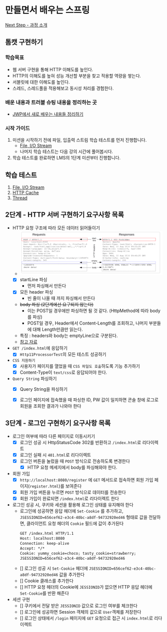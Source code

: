 # 만들면서 배우는 스프링
[Next Step - 과정 소개](https://edu.nextstep.camp/c/4YUvqn9V)

## 톰캣 구현하기

### 학습목표
- 웹 서버 구현을 통해 HTTP 이해도를 높인다.
- HTTP의 이해도를 높혀 성능 개선할 부분을 찾고 적용할 역량을 쌓는다.
- 서블릿에 대한 이해도를 높인다.
- 스레드, 스레드풀을 적용해보고 동시성 처리를 경험한다.

### 배운 내용과 트러블 슈팅 내용을 정리하는 곳 
- [JWP에서 새로 배우는 내용들 정리하기](https://kimsy8979.notion.site/JWP-255a8022e0d7403c8032e760296bfc91?pvs=4)

### 시작 가이드
1. 미션을 시작하기 전에 파일, 입출력 스트림 학습 테스트를 먼저 진행합니다.
   - [File, I/O Stream](study/src/test/java/study)
   - 나머지 학습 테스트는 다음 강의 시간에 풀어봅시다.
2. 학습 테스트를 완료하면 LMS의 1단계 미션부터 진행합니다.

## 학습 테스트
1. [File, I/O Stream](study/src/test/java/study)
2. [HTTP Cache](study/src/test/java/cache)
3. [Thread](study/src/test/java/thread)


## 2단계 - HTTP 서버 구현하기 요구사항 목록
- HTTP 요청 구조에 따라 모든 데이터 읽어들이기
    -  ![img.png](img/img.png)
    - [x] startLine 파싱
      - 먼저 파싱해서 만든다 
    - [x] 모든 header 파싱 
      - 빈 줄이 나올 때 까지 파싱해서 만든다
    - ~~body 파싱 (2단계에선 요구되지 않는다)~~
      - 이는 POST일 경우에만 파싱하면 될 것 같다. (HttpMethod에 따라 body를 파싱)
      - POST일 경우, Header에서 Content-Length를 조회하고, 나머지 부분들에 대해 Length만큼만 읽는다. 
    - 특징 : headers와 body는 emptyLine으로 구분된다. 
    - [참고 자료](https://developer.mozilla.org/ko/docs/Web/HTTP/Messages)
- `GET /index.html`에 응답하기 
  - [x] `Http11ProcessorTest`의 모든 테스트 성공하기
- `CSS 지원하기`
  - [x] 사용자가 페이지를 열었을 때 `CSS 파일도 호출`하도록 기능 추가하기
  - [x] Content-Type이 `text/css`로 응답되어야 한다. 
- `Query String` 파싱하기 
  - [x] Query String을 파싱하기 
  - [x] 로그인 페이지에 접속했을 때 파싱한 ID, PW 값이 일치하면 콘솔 창에 로그로 회원을 조회한 결과가 나와야 한다


## 3단계 - 로그인 구현하기 요구사항 목록 
- 로그인 여부에 따라 다른 페이지로 이동시키기  
  - [x] 로그인 성공 시 HttpStatusCode 302를 반환하고 `/index.html`로 리다이렉트 
  - [x] 로그인 실패 시 `401.html`로 리다이렉트 
  - [x] 로그인 버튼을 눌렀을 때 `POST` 방식으로 전송하도록 변경한다 
    - [x] HTTP 요청 메세지에서 body를 파싱해와야 한다. 
- 회원 가입 
  - [x] `http://localhost:8080/register` 에 `GET` 메서드로 접속하면 회원 가입 페이지(`register.html`)를 보여준다
  - [x] 회원 가입 버튼을 누르면 `POST` 방식으로 데이터를 전송한다 
  - [x] 회원 가입이 완료되면 `/index.html`로 리다이렉트 한다  
- 로그인 성공 시, 쿠키와 세션을 활용해 로그인 상태를 유지해야 한다 
  - 로그인에 성공하면 응답 헤더에 `Set-Cookie` 를 추가하고, `JSESSIONID=656cef62-e3c4-40bc-a8df-94732920ed46` 형태로 값을 전달하면, 클라이언트 요청 헤더의 `Cookie` 필드에 값이 추가된다
    ```text
    GET /index.html HTTP/1.1
    Host: localhost:8080
    Connection: keep-alive
    Accept: */*
    Cookie: yummy_cookie=choco; tasty_cookie=strawberry; JSESSIONID=656cef62-e3c4-40bc-a8df-94732920ed46
    ```
  - [] 로그인 성공 시 `Set-Cookie` 헤더에 `JSESSIONID=656cef62-e3c4-40bc-a8df-94732920ed46` 값을 추가한다 
  - [] Cookie 클래스를 추가한다 
  - [] HTTP 요청 헤더의 Cookie에 `JESSIONID`가 없으면 HTTP 응답 헤더에 `Set-Cookie`를 반환 해준다 
- 세션 구현 
  - [] 쿠키에서 전달 받은 `JESSIONID` 값으로 로그인 여부를 체크한다 
  - [] 로그인에 성공하면 Session 객체의 값으로 `User`객체를 저장한다 
  - [] 로그인 상태에서 `/login` 페이지에 `GET` 요청으로 접근 시 `index.html`로 리다이렉트
